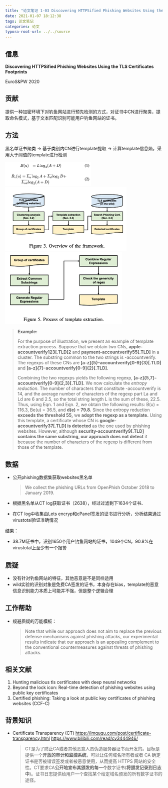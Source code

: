 ```yaml
---
title: "论文笔记 1-03 Discovering HTTPSified Phishing Websites Using the TLS Certificates Footprints"
date: 2021-01-07 18:12:38
tags: 论文笔记
categories: 论文
typora-root-url: ../../source
---
```


## 信息

**Discovering HTTPSified Phishing Websites Using the TLS Certificates Footprints**

EuroS&PW  2020

## 贡献

提供一种加密环境下对钓鱼网站进行预先检测的方式，对证书中CN进行聚类，提取命名模式，基于文本匹配识别可能用户钓鱼网站的证书。

## 方法

黑名单证书聚类 -> 基于类别内CN进行template提取 -> 计算template信息熵，采用大于阈值的template进行检测

<img src="/images/论文笔记 1-03/image-20210107202008077.png" alt="image-20210107202008077" style="zoom:33%;" />

 

<img src="/images/论文笔记 1-03/image-20210107201736361.png" alt="image-20210107201736361" style="zoom:50%;" />

<img src="/images/论文笔记 1-03/image-20210107201754332.png" alt="image-20210107201754332" style="zoom:50%;" />

> **Example:** 
>
> For the purpose of illustration, we present an example of template extraction process. Suppose that we obtain two CNs, **apple-accountverify123[.TLD]2** and **payment-accountverify55[.TLD]** in a cluster. The substring common to the two strings is -accountverify. The regexps of these CNs are **[a-z]{5}-accountverify[0-9]{3}[.TLD]** and **[a-z]{7}-accountverify[0-9]{2}[.TLD].**
>
> Combining the two regexps yields the following regexp, **[a-z]{5,7}-accountverify[0-9]{2,3}[.TLD].** We now calculate the *entropy reduction*. The number of characters that constitute -accountverify is 14, and the average number of characters of the regexp part La and Ld are 6 and 2.5, so the total string length L is the sum of these, 22.5. Thus, using Eqn. 1 and Eqn. 2, we obtain the following results: B(u) = 116.3, Be(u) = 36.5, and **d(e) = 79.8.** Since the entropy reduction **exceeds the threshold 55,** we **adopt the regexp as a template.** Using this template, a certificate whose CN is **google-accountverify37[.TLD] is detected** as the one used by phishing websites. However, although **security-accountverify9[.TLD] contains the same substring, our approach does not detect** it because the number of characters of the regexp is different from those of the template.

## 数据

- 公开phishing数据集获取websites黑名单 

  > We collect the phishing URLs from OpenPhish October 2018 to January 2019.

- 根据黑名单从CT log获取证书（2638），经过过滤剩下1634个证书、

- 在CT log中收集由Lets encryp和cPanel签发的证书进行分析，分析结果通过virustotal验证准确情况

结果：

- 38.7M证书中，识别1650个用户钓鱼网站的证书，1049个CN，90.8%在virustotal上至少有一个报警

## 质疑

- 没有针对钓鱼网站的特征，其他恶意是不是同样适用
- wild实验的识别对象是免费CA签发的证书，本身存在bias，template的恶意信息识别能力本质上可能并不强，但是整个逻辑合理

## 工作帮助

- 规避质疑的万能模板：

  > Note that while our approach does not aim to replace the previous defense mechanisms against phishing attacks, our experimental results indicate that our approach is an appealing complement to the conventional countermeasures against threats of phishing attacks.



## 相关文献

1. Hunting malicious tls certificates with deep neural networks
2. Beyond the lock icon: Real-time detection of phishing websites using public key certificates
3. Certified phishing: Taking a look at public key certificates of phishing websites (CCF-C)



## 背景知识

- Certificate Transparency (CT)
  https://imququ.com/post/certificate-transparency.html
  https://www.bilibili.com/read/cv3444946/

  > CT是为了防止CA或者其他恶意人员伪造服务器证书而开发的。目标是提供一个**开放的审计和监控系统**，可以让任何域名所有者或者 CA 确定证书是否被错误签发或者被恶意使用，从而提高 HTTPS 网站的安全性。CT要求CA**公开地宣布其颁发的每一个**数字证书(**将颁发记录到日志中**)。证书日志提供给用户一个查找某个给定域名颁发的所有数字证书的途径。



